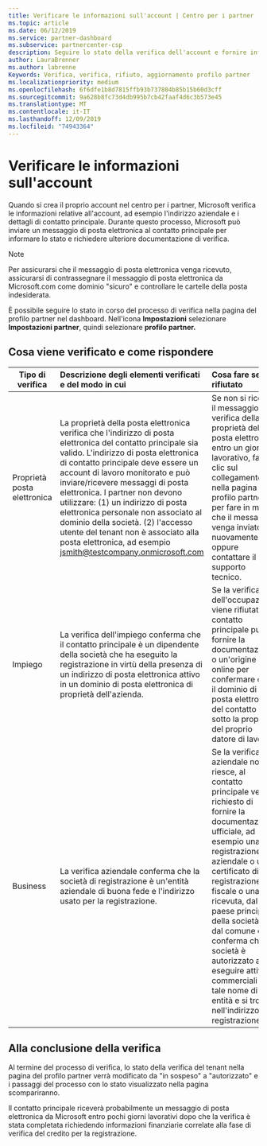 ```yaml
---
title: Verificare le informazioni sull'account | Centro per i partner
ms.topic: article
ms.date: 06/12/2019
ms.service: partner-dashboard
ms.subservice: partnercenter-csp
description: Seguire lo stato della verifica dell'account e fornire informazioni aggiuntive, se necessario.
author: LauraBrenner
ms.author: labrenne
Keywords: Verifica, verifica, rifiuto, aggiornamento profilo partner
ms.localizationpriority: medium
ms.openlocfilehash: 6f6dfe1b8d7815ffb93b737804b85b15b60d3cff
ms.sourcegitcommit: 9a628b8fc73d4db995b7cb42faaf4d6c3b573e45
ms.translationtype: MT
ms.contentlocale: it-IT
ms.lasthandoff: 12/09/2019
ms.locfileid: "74943364"
---
```

# <a name="verify-your-account-information"></a>Verificare le informazioni sull'account

Quando si crea il proprio account nel centro per i partner, Microsoft verifica le informazioni relative all'account, ad esempio l'indirizzo aziendale e i dettagli di contatto principale. Durante questo processo, Microsoft può inviare un messaggio di posta elettronica al contatto principale per informare lo stato e richiedere ulteriore documentazione di verifica. 

>[!Note]
>Per assicurarsi che il messaggio di posta elettronica venga ricevuto, assicurarsi di contrassegnare il messaggio di posta elettronica da Microsoft.com come dominio "sicuro" e controllare le cartelle della posta indesiderata.

È possibile seguire lo stato in corso del processo di verifica nella pagina del profilo partner nel dashboard. Nell'icona **Impostazioni** selezionare **Impostazioni partner**, quindi selezionare **profilo partner.**

## <a name="what-is-verified-and-how-to-respond"></a>Cosa viene verificato e come rispondere

|**Tipo di verifica**   |**Descrizione degli elementi verificati e del modo in cui**   |**Cosa fare se rifiutato**   |
|----------------------------|:-----------------------------------|:--------------------------------------|
|Proprietà posta elettronica   |La proprietà della posta elettronica verifica che l'indirizzo di posta elettronica del contatto principale sia valido.  L'indirizzo di posta elettronica di contatto principale deve essere un account di lavoro monitorato e può inviare/ricevere messaggi di posta elettronica.  I partner non devono utilizzare: (1) un indirizzo di posta elettronica personale non associato al dominio della società. (2) l'accesso utente del tenant non è associato alla posta elettronica, ad esempio jsmith@testcompany.onmicrosoft.com   |Se non si riceve il messaggio di verifica della proprietà della posta elettronica entro un giorno lavorativo, fare clic sul collegamento nella pagina profilo partner per fare in modo che il messaggio venga inviato nuovamente oppure contattare il supporto tecnico.|
|Impiego |La verifica dell'impiego conferma che il contatto principale è un dipendente della società che ha eseguito la registrazione in virtù della presenza di un indirizzo di posta elettronica attivo in un dominio di posta elettronica di proprietà dell'azienda.|Se la verifica dell'occupazione viene rifiutata, il contatto principale può fornire la documentazione o un'origine online per confermare che il dominio di posta elettronica del contatto è sotto la proprietà del proprio datore di lavoro.|
|Business   |La verifica aziendale conferma che la società di registrazione è un'entità aziendale di buona fede e l'indirizzo usato per la registrazione.|Se la verifica aziendale non riesce, al contatto principale verrà richiesto di fornire la documentazione ufficiale, ad esempio una registrazione aziendale o un certificato di registrazione fiscale o una ricevuta, dal paese principale della società o dal comune che conferma che la società è autorizzato a eseguire attività commerciali con tale nome di entità e si trova nell'indirizzo di registrazione.|

## <a name="when-verification-concludes"></a>Alla conclusione della verifica

Al termine del processo di verifica, lo stato della verifica del tenant nella pagina del profilo partner verrà modificato da "in sospeso" a "autorizzato" e i passaggi del processo con lo stato visualizzato nella pagina scompariranno.

Il contatto principale riceverà probabilmente un messaggio di posta elettronica da Microsoft entro pochi giorni lavorativi dopo che la verifica è stata completata richiedendo informazioni finanziarie correlate alla fase di verifica del credito per la registrazione.
